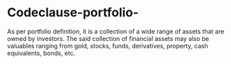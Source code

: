 # Codeclause-portfolio-
As per portfolio definition, it is a collection of a wide range of assets that are owned by investors. The said collection of financial assets may also be valuables ranging from gold, stocks, funds, derivatives, property, cash equivalents, bonds, etc.
